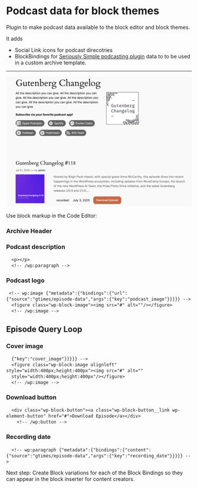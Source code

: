 # Podcast data for block themes
Plugin to make podcast data available to the block editor and block themes.

It adds 
- Social Link icons for podcast direcotries 
- BlockBindings for [Seriously Simple podcasting plugin](https://wordpress.org/plugins/seriously-simple-podcasting/) data to to be used in a custom archive template. 

----

![Podcast Archive page](POC-podcast-archive-page.png)

Use block markup in the Code Editor: 
### Archive Header

### Podcast description
``` <!-- wp:paragraph {"metadata":{"bindings":{"content":{"source":"gtimes/episode-data","args":{"key":"podcast_description"}}}}} -->
  <p></p>
  <!-- /wp:paragraph -->
```
### Podcast logo
``` 
 <!-- wp:image {"metadata":{"bindings":{"url":{"source":"gtimes/episode-data","args":{"key":"podcast_image"}}}}} -->
  <figure class="wp-block-image"><img src="#" alt=""/></figure>
  <!-- /wp:image -->
  ```

## Episode Query Loop

### Cover image
```  <!-- wp:image {"align":"left","width":"400px","height":"400px","metadata":{"bindings":{"url":{"source":"gtimes/episode-data","args":
  {"key":"cover_image"}}}}} -->
  <figure class="wp-block-image alignleft" style="width:400px;height:400px"><img src="#" alt="" 
  style="width:400px;height:400px"/></figure>
  <!-- /wp:image -->
  ```

### Download button
```  <!-- wp:button {"metadata":{"bindings":{"url":{"source":"gtimes/episode-data","args":{"key":"download_link"}}}}} -->
  <div class="wp-block-button"><a class="wp-block-button__link wp-element-button" href="#">Download Episode</a></div>
    <!-- /wp:button -->
  ```
### Recording date
```
  <!-- wp:paragraph {"metadata":{"bindings":{"content":{"source":"gtimes/episode-data","args":{"key":"recording_date"}}}}} -->
  ```

  Next step: 
  Create Block variations for each of the Block Bindings so they can appear in the block inserter for content creators. 
